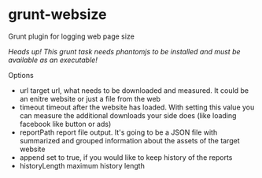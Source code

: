 # grunt-websize

Grunt plugin for logging web page size

*Heads up! This grunt task needs phantomjs to be installed and must be available as an executable!*

Options

* url 
target url, what needs to be downloaded and measured. It could be an enitre website or just a file from the web
* timeout
timeout after the website has loaded. With setting this value you can measure the additional downloads your side does (like loading facebook like button or ads)
* reportPath
report file output. It's going to be a JSON file with summarized and grouped information about the assets of the target website
* append
set to true, if you would like to keep history of the reports
* historyLength
maximum history length

